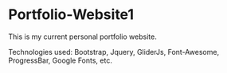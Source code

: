 # Portfolio-Website1
This is my current personal portfolio website.

Technologies used: Bootstrap, Jquery, GliderJs, Font-Awesome, ProgressBar, Google Fonts, etc.
